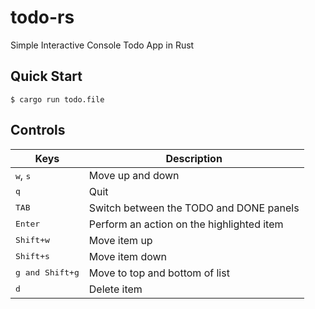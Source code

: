 # todo-rs 

Simple Interactive Console Todo App in Rust

## Quick Start

```console
$ cargo run todo.file
```

## Controls

|Keys | Description |
|---|---|
|<kbd>w</kbd>, <kbd>s</kbd> | Move up and down |
|<kbd>q</kbd>|Quit|
|<kbd>TAB</kbd>|Switch between the TODO and DONE panels|
|<kbd>Enter</kbd> | Perform an action on the highlighted item|
|<kbd>Shift+w</kbd> | Move item up|
|<kbd>Shift+s</kbd> | Move item down|
|<kbd>g and Shift+g</kbd> | Move to top and bottom of list|
|<kbd>d</kbd> | Delete item|
